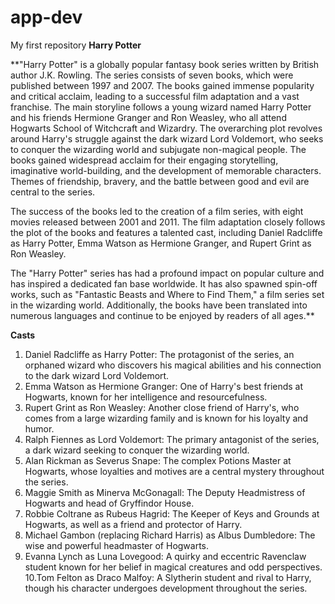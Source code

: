 # app-dev
My first repository
**Harry Potter**

**"Harry Potter" is a globally popular fantasy book series written by British author J.K. Rowling. The series consists of seven books, which were published between 1997 and 2007. The books gained immense popularity and critical acclaim, leading to a successful film adaptation and a vast franchise. The main storyline follows a young wizard named Harry Potter and his friends Hermione Granger and Ron Weasley, who all attend Hogwarts School of Witchcraft and Wizardry. The overarching plot revolves around Harry's struggle against the dark wizard Lord Voldemort, who seeks to conquer the wizarding world and subjugate non-magical people. The books gained widespread acclaim for their engaging storytelling, imaginative world-building, and the development of memorable characters. Themes of friendship, bravery, and the battle between good and evil are central to the series.

The success of the books led to the creation of a film series, with eight movies released between 2001 and 2011. The film adaptation closely follows the plot of the books and features a talented cast, including Daniel Radcliffe as Harry Potter, Emma Watson as Hermione Granger, and Rupert Grint as Ron Weasley.

The "Harry Potter" series has had a profound impact on popular culture and has inspired a dedicated fan base worldwide. It has also spawned spin-off works, such as "Fantastic Beasts and Where to Find Them," a film series set in the wizarding world. Additionally, the books have been translated into numerous languages and continue to be enjoyed by readers of all ages.**

**Casts**
1. Daniel Radcliffe as Harry Potter: The protagonist of the series, an orphaned wizard who discovers his magical abilities and his connection to the dark wizard Lord Voldemort.
2. Emma Watson as Hermione Granger: One of Harry's best friends at Hogwarts, known for her intelligence and resourcefulness.
3. Rupert Grint as Ron Weasley: Another close friend of Harry's, who comes from a large wizarding family and is known for his loyalty and humor.
4. Ralph Fiennes as Lord Voldemort: The primary antagonist of the series, a dark wizard seeking to conquer the wizarding world.
5. Alan Rickman as Severus Snape: The complex Potions Master at Hogwarts, whose loyalties and motives are a central mystery throughout the series.
6. Maggie Smith as Minerva McGonagall: The Deputy Headmistress of Hogwarts and head of Gryffindor House.
7. Robbie Coltrane as Rubeus Hagrid: The Keeper of Keys and Grounds at Hogwarts, as well as a friend and protector of Harry.
8. Michael Gambon (replacing Richard Harris) as Albus Dumbledore: The wise and powerful headmaster of Hogwarts.
9. Evanna Lynch as Luna Lovegood: A quirky and eccentric Ravenclaw student known for her belief in magical creatures and odd perspectives.
10.Tom Felton as Draco Malfoy: A Slytherin student and rival to Harry, though his character undergoes development throughout the series.
